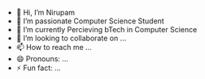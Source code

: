 - 👋 Hi, I’m Nirupam 
- 👀 I’m passionate Computer Science Student
- 🌱 I’m currently Percieving bTech in Computer Science
- 💞️ I’m looking to collaborate on ...
- 📫 How to reach me ...
- 😄 Pronouns: ...
- ⚡ Fun fact: ...

<!---
Niru311/Niru311 is a ✨ special ✨ repository because its `README.md` (this file) appears on your GitHub profile.
You can click the Preview link to take a look at your changes.
--->
